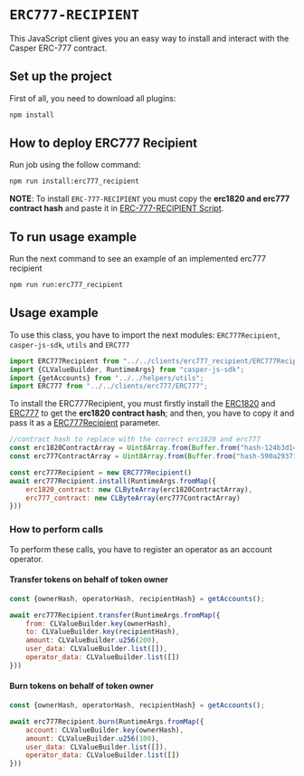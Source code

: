 # `ERC777-RECIPIENT`

This JavaScript client gives you an easy way to install and interact with the Casper ERC-777 contract.

## Set up the project

First of all, you need to download all plugins:

```bash
npm install
```

## How to deploy ERC777 Recipient
Run job using the follow command:
```bash
npm run install:erc777_recipient
```

**NOTE**: To install `ERC-777-RECIPIENT` you must copy the **erc1820 and erc777 contract hash** 
and paste it in [ERC-777-RECIPIENT Script](../../jobs/erc777_recipient/installer.js).

## To run usage example
Run the next command to see an example of an implemented erc777 recipient
``` bash
npm run run:erc777_recipient
```

## Usage example
To use this class, you have to import the next modules: `ERC777Recipient`, `casper-js-sdk`, `utils` and `ERC777`
```javascript
import ERC777Recipient from "../../clients/erc777_recipient/ERC777Recipient";
import {CLValueBuilder, RuntimeArgs} from "casper-js-sdk";
import {getAccounts} from "../../helpers/utils";
import ERC777 from "../../clients/erc777/ERC777";
```
To install the ERC777Recipient, you must firstly install the [ERC1820](../../jobs/erc1820/installer.js)
and [ERC777](../../jobs/erc777/installer.js) to get the **erc1820 contract hash**;
and then, you have to copy it and pass it as a [ERC777Recipient](../../jobs/erc777/installer.js) parameter.
```javascript
//contract hash to replace with the correct erc1820 and erc777
const erc1820ContractArray = Uint8Array.from(Buffer.from("hash-124b3d14aeae1668afde1f35a28162c98d25446b52d19a1058e3cef7ac545bfe".slice(5), 'hex'));
const erc777ContractArray = Uint8Array.from(Buffer.from("hash-590a29371bb8d7d57a319fbc984c09f12558a56129bdfa90e8b585011002eb77".slice(5), 'hex'));

const erc777Recipient = new ERC777Recipient()
await erc777Recipient.install(RuntimeArgs.fromMap({
    erc1820_contract: new CLByteArray(erc1820ContractArray),
    erc777_contract: new CLByteArray(erc777ContractArray)
}))
```

### How to perform calls
To perform these calls, you have to register an operator as an account operator.

#### Transfer tokens on behalf of token owner
```javascript
const {ownerHash, operatorHash, recipientHash} = getAccounts();

await erc777Recipient.transfer(RuntimeArgs.fromMap({
    from: CLValueBuilder.key(ownerHash),
    to: CLValueBuilder.key(recipientHash),
    amount: CLValueBuilder.u256(200),
    user_data: CLValueBuilder.list([]),
    operator_data: CLValueBuilder.list([])
}))
```
#### Burn tokens on behalf of token owner
```javascript
const {ownerHash, operatorHash, recipientHash} = getAccounts();

await erc777Recipient.burn(RuntimeArgs.fromMap({
    account: CLValueBuilder.key(ownerHash),
    amount: CLValueBuilder.u256(100),
    user_data: CLValueBuilder.list([]),
    operator_data: CLValueBuilder.list([])
}))
```